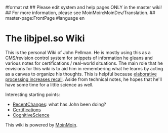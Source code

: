 \#format rst \#\# Please edit system and help pages ONLY in the master wiki! \#\# For more information, please see MoinMoin:MoinDev/Translation. \#\# master-page:FrontPage \#language en

The libjpel.so Wiki
===================

This is the personal Wiki of John Pellman. He is mostly using this as a CMS/revision control system for snippets of information he gleans and various notes for certifications / real-world situations. The main role that he envisions for this wiki is to aid him in remembering what he learns by acting as a canvas to organize his thoughts. This is helpful because [elaborative processing increases recall](../Memory). Aside from technical notes, he hopes that he'll have some time for a little science as well.

Interesting starting points:

-   [RecentChanges](../RecentChanges): what has John been doing?
-   [Certifications](../Certifications)
-   [CognitiveScience](../CognitiveScience)

This wiki is powered by [MoinMoin](http://moinmo.in/).
